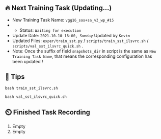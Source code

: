 ## 🔥 Next Training Task (Updating...)
* New Training Task Name: `vgg16_sos+sa_v3_wp_#15`
* * Status: `Waiting for execution`
* Update Date: `2021.10.10 16:00, Sunday` Updated by `Kevin`
* Updated Files: `exper/train_sst.py` / `scripts/train_sst_ilsvrc.sh` / `scripts/val_sst_ilsvrc_quick.sh` .
* Note: Once the suffix of field `snapshots_dir` in script is the same as `New Training Task Name`, that means the corresponding configuration has been updated !


## 🍎 Tips
```shell
bash train_sst_ilsvrc.sh
```
```shell
bash val_sst_ilsvrc_quick.sh
```


## ⏲️ Finished Task Recording
1. Empty
2. Empty
